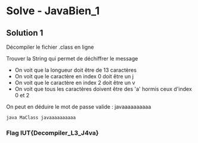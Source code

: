 # Solve - JavaBien_1
## Solution 1 
Décompiler le fichier .class en ligne

Trouver la String qui permet de déchiffrer le message 
- On voit que la longueur doit être de 13 caractères
- On voit que le caractère en index 0 doit être un j
- On voit que le caractère en index 2 doit être un v
- On voit que tous les caractères doivent être des 'a' hormis ceux d'index 0 et 2

On peut en déduire le mot de passe valide : javaaaaaaaaaa

```bash
java MaClass javaaaaaaaaaa
```

### Flag IUT{Decompiler_L3_J4va}

